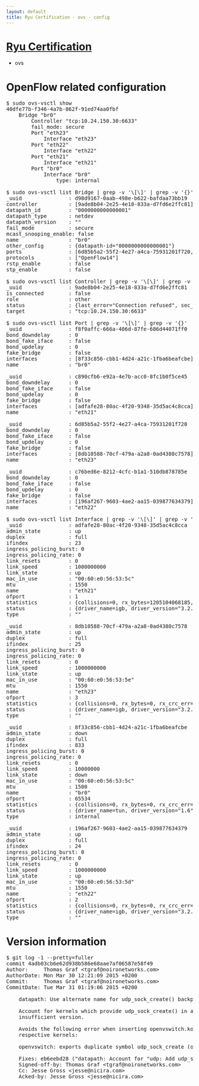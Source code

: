 ```yaml
---
layout: default
title: Ryu Certification - ovs - config
---
```

# [Ryu Certification](http://osrg.github.io/ryu/certification.html)
* ovs 

# OpenFlow related configuration
<pre>
$ sudo ovs-vsctl show
40dfe77b-f346-4a7b-862f-91ed74aa0fbf
    Bridge "br0"
        Controller "tcp:10.24.150.30:6633"
        fail_mode: secure
        Port "eth23"
            Interface "eth23"
        Port "eth22"
            Interface "eth22"
        Port "eth21"
            Interface "eth21"
        Port "br0"
            Interface "br0"
                type: internal

$ sudo ovs-vsctl list Bridge | grep -v '\[\]' | grep -v '{}'
_uuid               : d98d9167-0aab-498e-b622-bafdaa73bb19
controller          : [9ade8b04-2e25-4e18-833a-d7fd6e2ffc81]
datapath_id         : "0000000000000001"
datapath_type       : netdev
datapath_version    : "<built-in>"
fail_mode           : secure
mcast_snooping_enable: false
name                : "br0"
other_config        : {datapath-id="0000000000000001"}
ports               : [6d85b5a2-55f2-4e27-a4ca-75931201f720, c76bed6e-8212-4cfc-b1a1-510db878785e, c890cfb6-e92a-4e7b-acc0-8fc1b0f5ce45, f8f0affc-666a-406d-87fe-686d44071ff0]
protocols           : ["OpenFlow14"]
rstp_enable         : false
stp_enable          : false

$ sudo ovs-vsctl list Controller | grep -v '\[\]' | grep -v '{}'
_uuid               : 9ade8b04-2e25-4e18-833a-d7fd6e2ffc81
is_connected        : false
role                : other
status              : {last_error="Connection refused", sec_since_connect="652", sec_since_disconnect="1", state=BACKOFF}
target              : "tcp:10.24.150.30:6633"

$ sudo ovs-vsctl list Port | grep -v '\[\]' | grep -v '{}'
_uuid               : f8f0affc-666a-406d-87fe-686d44071ff0
bond_downdelay      : 0
bond_fake_iface     : false
bond_updelay        : 0
fake_bridge         : false
interfaces          : [8f33c856-cbb1-4d24-a21c-1fba6beafcbe]
name                : "br0"

_uuid               : c890cfb6-e92a-4e7b-acc0-8fc1b0f5ce45
bond_downdelay      : 0
bond_fake_iface     : false
bond_updelay        : 0
fake_bridge         : false
interfaces          : [adfafe28-80ac-4f20-9348-35d5ac4c8cca]
name                : "eth21"

_uuid               : 6d85b5a2-55f2-4e27-a4ca-75931201f720
bond_downdelay      : 0
bond_fake_iface     : false
bond_updelay        : 0
fake_bridge         : false
interfaces          : [8db10588-70cf-479a-a2a8-0ad4380c7578]
name                : "eth23"

_uuid               : c76bed6e-8212-4cfc-b1a1-510db878785e
bond_downdelay      : 0
bond_fake_iface     : false
bond_updelay        : 0
fake_bridge         : false
interfaces          : [196af267-9603-4ae2-aa15-039877634379]
name                : "eth22"

$ sudo ovs-vsctl list Interface | grep -v '\[\]' | grep -v '{}'
_uuid               : adfafe28-80ac-4f20-9348-35d5ac4c8cca
admin_state         : up
duplex              : full
ifindex             : 23
ingress_policing_burst: 0
ingress_policing_rate: 0
link_resets         : 0
link_speed          : 1000000000
link_state          : up
mac_in_use          : "00:60:e0:56:53:5c"
mtu                 : 1550
name                : "eth21"
ofport              : 1
statistics          : {collisions=0, rx_bytes=1205104068185, rx_crc_err=0, rx_dropped=0, rx_errors=0, rx_frame_err=0, rx_over_err=0, rx_packets=803752904, tx_bytes=0, tx_dropped=0, tx_errors=0, tx_packets=0}
status              : {driver_name=igb, driver_version="3.2.10-k", firmware_version="2.10-9"}
type                : ""

_uuid               : 8db10588-70cf-479a-a2a8-0ad4380c7578
admin_state         : up
duplex              : full
ifindex             : 25
ingress_policing_burst: 0
ingress_policing_rate: 0
link_resets         : 0
link_speed          : 1000000000
link_state          : up
mac_in_use          : "00:60:e0:56:53:5e"
mtu                 : 1550
name                : "eth23"
ofport              : 3
statistics          : {collisions=0, rx_bytes=0, rx_crc_err=0, rx_dropped=0, rx_errors=0, rx_frame_err=0, rx_over_err=0, rx_packets=0, tx_bytes=38237328000, tx_dropped=0, tx_errors=0, tx_packets=25491552}
status              : {driver_name=igb, driver_version="3.2.10-k", firmware_version="2.10-9"}
type                : ""

_uuid               : 8f33c856-cbb1-4d24-a21c-1fba6beafcbe
admin_state         : down
duplex              : full
ifindex             : 833
ingress_policing_burst: 0
ingress_policing_rate: 0
link_resets         : 0
link_speed          : 10000000
link_state          : down
mac_in_use          : "00:60:e0:56:53:5c"
mtu                 : 1500
name                : "br0"
ofport              : 65534
statistics          : {collisions=0, rx_bytes=0, rx_crc_err=0, rx_dropped=0, rx_errors=0, rx_frame_err=0, rx_over_err=0, rx_packets=0, tx_bytes=0, tx_dropped=0, tx_errors=0, tx_packets=0}
status              : {driver_name=tun, driver_version="1.6", firmware_version="N/A"}
type                : internal

_uuid               : 196af267-9603-4ae2-aa15-039877634379
admin_state         : up
duplex              : full
ifindex             : 24
ingress_policing_burst: 0
ingress_policing_rate: 0
link_resets         : 0
link_speed          : 1000000000
link_state          : up
mac_in_use          : "00:60:e0:56:53:5d"
mtu                 : 1550
name                : "eth22"
ofport              : 2
statistics          : {collisions=0, rx_bytes=0, rx_crc_err=0, rx_dropped=0, rx_errors=0, rx_frame_err=0, rx_over_err=0, rx_packets=0, tx_bytes=610866165411, tx_dropped=0, tx_errors=0, tx_packets=407397528}
status              : {driver_name=igb, driver_version="3.2.10-k", firmware_version="2.10-9"}
type                : ""
</pre>

# Version information
<pre>
$ git log -1 --pretty=fuller
commit 4adb03cb6e62d938b586e68aae7af06587e58f49
Author:     Thomas Graf &lt;tgraf@noironetworks.com&gt;
AuthorDate: Mon Mar 30 12:21:09 2015 +0200
Commit:     Thomas Graf &lt;tgraf@noironetworks.com&gt;
CommitDate: Tue Mar 31 01:19:06 2015 +0200

    datapath: Use alternate name for udp_sock_create&#40;&#41; backport
    
    Account for kernels which provide udp_sock_create&#40;&#41; in an
    insufficient version.
    
    Avoids the following error when inserting openvswitch.ko on
    respective kernels:
    
    openvswitch: exports duplicate symbol udp_sock_create &#40;owned by udp_tunnel&#41;
    
    Fixes: eb6eebd28 &#40;&quot;datapath: Account for &quot;udp: Add udp_sock_create for UDP tunnels to open listener socket&quot;&#41;
    Signed-off-by: Thomas Graf &lt;tgraf@noironetworks.com&gt;
    Cc: Jesse Gross &lt;jesse@nicira.com&gt;
    Acked-by: Jesse Gross &lt;jesse@nicira.com&gt;
</pre>
